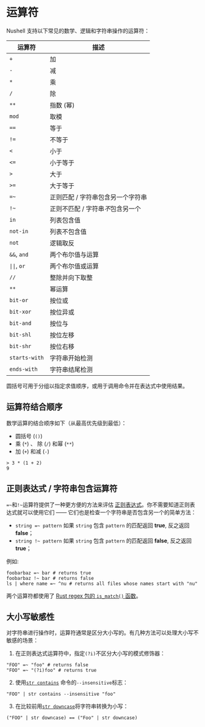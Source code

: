# 运算符

Nushell 支持以下常见的数学、逻辑和字符串操作的运算符：

| 运算符        | 描述                              |
| ------------- | --------------------------------- |
| `+`           | 加                                |
| `-`           | 减                                |
| `*`           | 乘                                |
| `/`           | 除                                |
| `**`          | 指数 (幂)                         |
| `mod`         | 取模                              |
| `==`          | 等于                              |
| `!=`          | 不等于                            |
| `<`           | 小于                              |
| `<=`          | 小于等于                          |
| `>`           | 大于                              |
| `>=`          | 大于等于                          |
| `=~`          | 正则匹配 / 字符串包含另一个字符串 |
| `!~`          | 正则不匹配 / 字符串*不*包含另一个 |
| `in`          | 列表包含值                        |
| `not-in`      | 列表不包含值                      |
| `not`         | 逻辑取反                          |
| `&&`, `and`   | 两个布尔值与运算                  |
| `\|\|`, `or`  | 两个布尔值或运算                  |
| `//`          | 整除并向下取整                    |
| `**`          | 幂运算                            |
| `bit-or`      | 按位或                            |
| `bit-xor`     | 按位异或                          |
| `bit-and`     | 按位与                            |
| `bit-shl`     | 按位左移                          |
| `bit-shr`     | 按位右移                          |
| `starts-with` | 字符串开始检测                    |
| `ends-with`   | 字符串结尾检测                    |

圆括号可用于分组以指定求值顺序，或用于调用命令并在表达式中使用结果。

## 运算符结合顺序

数学运算的结合顺序如下（从最高优先级到最低）：

- 圆括号 (`()`)
- 乘 (`*`) 、 除 (`/`) 和幂 (`**`)
- 加 (`+`) 和减 (`-`)

```
> 3 * (1 + 2)
9
```

## 正则表达式 / 字符串包含运算符

`=~`和`!~`运算符提供了一种更方便的方法来评估 [正则表达式](https://cheatography.com/davechild/cheat-sheets/regular-expressions/)。你不需要知道正则表达式就可以使用它们 —— 它们也是检查一个字符串是否包含另一个的简单方法：

- `string =~ pattern` 如果 `string` 包含 `pattern` 的匹配返回 **true**, 反之返回 **false**；
- `string !~ pattern` 如果 `string` 包含 `pattern` 的匹配返回 **false**, 反之返回 **true**；

例如:

```nu
foobarbaz =~ bar # returns true
foobarbaz !~ bar # returns false
ls | where name =~ ^nu # returns all files whose names start with "nu"
```

两个运算符都使用了 [Rust regex 包的 `is_match()` 函数](https://docs.rs/regex/latest/regex/struct.Regex.html#method.is_match)。

## 大小写敏感性

对字符串进行操作时，运算符通常是区分大小写的。有几种方法可以处理大小写不敏感的场景：

1. 在正则表达式运算符中，指定`(?i)`不区分大小写的模式修饰器：

```nu
"FOO" =~ "foo" # returns false
"FOO" =~ "(?i)foo" # returns true
```

2. 使用[`str contains`](/commands/docs/str_contains.md) 命令的`--insensitive`标志：

```nu
"FOO" | str contains --insensitive "foo"
```

3. 在比较前用[`str downcase`](/commands/docs/str_downcase.md)将字符串转换为小写：

```nu
("FOO" | str downcase) == ("Foo" | str downcase)
```
